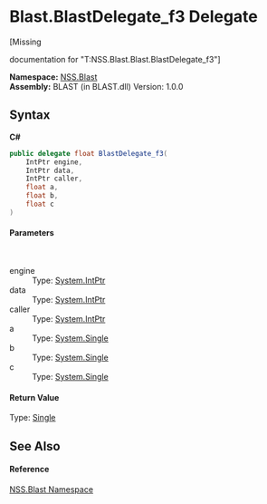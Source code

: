 # Blast.BlastDelegate_f3 Delegate
 

\[Missing <summary> documentation for "T:NSS.Blast.Blast.BlastDelegate_f3"\]

**Namespace:**&nbsp;<a href="N_NSS_Blast">NSS.Blast</a><br />**Assembly:**&nbsp;BLAST (in BLAST.dll) Version: 1.0.0

## Syntax

**C#**<br />
``` C#
public delegate float BlastDelegate_f3(
	IntPtr engine,
	IntPtr data,
	IntPtr caller,
	float a,
	float b,
	float c
)
```


#### Parameters
&nbsp;<dl><dt>engine</dt><dd>Type: <a href="https://docs.microsoft.com/dotnet/api/system.intptr" target="_blank" rel="noopener noreferrer">System.IntPtr</a><br /></dd><dt>data</dt><dd>Type: <a href="https://docs.microsoft.com/dotnet/api/system.intptr" target="_blank" rel="noopener noreferrer">System.IntPtr</a><br /></dd><dt>caller</dt><dd>Type: <a href="https://docs.microsoft.com/dotnet/api/system.intptr" target="_blank" rel="noopener noreferrer">System.IntPtr</a><br /></dd><dt>a</dt><dd>Type: <a href="https://docs.microsoft.com/dotnet/api/system.single" target="_blank" rel="noopener noreferrer">System.Single</a><br /></dd><dt>b</dt><dd>Type: <a href="https://docs.microsoft.com/dotnet/api/system.single" target="_blank" rel="noopener noreferrer">System.Single</a><br /></dd><dt>c</dt><dd>Type: <a href="https://docs.microsoft.com/dotnet/api/system.single" target="_blank" rel="noopener noreferrer">System.Single</a><br /></dd></dl>

#### Return Value
Type: <a href="https://docs.microsoft.com/dotnet/api/system.single" target="_blank" rel="noopener noreferrer">Single</a>

## See Also


#### Reference
<a href="N_NSS_Blast">NSS.Blast Namespace</a><br />